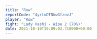 ```yaml
---
title: "Row"
reportCode: "4yrtmDTNkwGfznvJ"
player: "Row"
fight: "Lady Vashj - Wipe 2 (70%)"
date: 2021-10-10T19:09:02.718000+00:00
---
```

